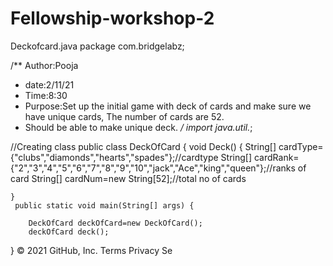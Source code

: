 # Fellowship-workshop-2
Deckofcard.java
package com.bridgelabz;

/** Author:Pooja
 * date:2/11/21
 * Time:8:30
 * Purpose:Set up the initial game with deck of cards and make sure we have unique cards, The number of cards are 52.
 * Should be able to make unique deck.
 */
import java.util.*;

//Creating class
public class DeckOfCard {
     void Deck()
    {
        String[] cardType={"clubs","diamonds","hearts","spades"};//cardtype
        String[] cardRank={"2","3","4","5","6","7","8","9","10","jack","Ace","king","queen"};//ranks of card
        String[] cardNum=new String[52];//total no of cards

    }
     public static void main(String[] args) {
  
        DeckOfCard deckOfCard=new DeckOfCard();
        deckOfCard deck();
    
}
© 2021 GitHub, Inc.
Terms
Privacy
Se
